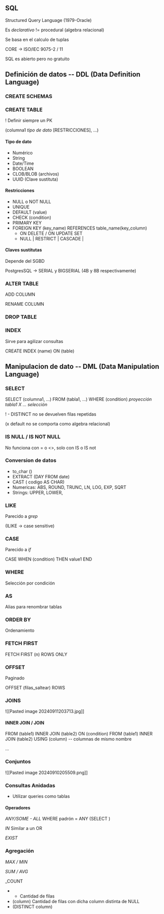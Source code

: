 ## SQL

Structured Query Language (1979-Oracle)

Es _declarativo_ != procedural (algebra relacional)

Se basa en el calculo de tuplas

CORE -> ISO/IEC 9075-2 / 11

SQL es abierto pero no gratuito

## Definición de datos -- DDL (Data Definition Language)

### CREATE SCHEMAS

### CREATE TABLE 

! Definir siempre un PK

(columna1 _tipo de dato_ [RESTRICCIONES], ...)

#### Tipo de dato

- Numérico
- String
- Date/Time 
- BOOLEAN
- CLOB/BLOB (archivos) 
- UUID (Clave sustituta)

#### Restricciones 

- NULL o NOT NULL
- UNIQUE 
- DEFAULT (value)
- CHECK (condition)
- PRIMARY KEY 
- FOREIGN KEY (key_name) REFERENCES table_name(key_column)
	- ON DELETE / ON UPDATE SET
	- NULL | RESTRICT | CASCADE | 

#### Claves sustitutas

Depende del SGBD

PostgresSQL -> SERIAL y BIGSERIAL (4B y 8B respectivamente)

### ALTER TABLE

ADD COLUMN

RENAME COLUMN

### DROP TABLE

### INDEX 

Sirve para agilizar consultas

CREATE INDEX (name) ON (table)

## Manipulacion de dato -- DML (Data Manipulation Language)

### SELECT 

SELECT (columna1, ...) FROM (tabla1, ...) WHERE (condition)
        _proyección_        _tabla1 X ..._      _selección_

! - DISTINCT no se devuelven filas repetidas 

(x default no se comporta como algebra relacional)


### IS NULL / IS NOT NULL

No funciona con = o <>, solo con IS o IS not

### Conversion de datos

- to_char ()
- EXTRACT (DAY FROM date)
- CAST ( codigo AS CHAR)
- Numericas: ABS, ROUND, TRUNC, LN, LOG, EXP, SQRT
- Strings: UPPER, LOWER,

### LIKE 

Parecido a _grep_

(ILIKE -> case sensitive)

### CASE

Parecido a _if_

CASE WHEN (condition) THEN value1 END

### WHERE 

Selección por condición
### AS

Alias para renombrar tablas

### ORDER BY

Ordenamiento

### FETCH FIRST 

FETCH FIRST (n) ROWS ONLY

### OFFSET 

Paginado 

OFFSET (filas_saltear) ROWS


### JOINS

![[Pasted image 20240911203713.jpg]]
#### INNER JOIN / JOIN

FROM (table1) INNER JOIN (table2) ON (condition)
FROM (table1) INNER JOIN (table2) USING (column) -- columnas de mismo nombre

...


### Conjuntos  


![[Pasted image 20240910205509.png]]


### Consultas Anidadas

- Utilizar queries como tablas

#### Operadores 

_ANY/SOME - ALL_
	WHERE padrón = ANY (SELECT )

_IN_
	 Similar a un OR

_EXIST_

### Agregación

_MAX / MIN_

_SUM / AVG_

_COUNT
- *  Cantidad de filas
- (column) Cantidad de filas con dicha column distinta de NULL
- (DISTINCT column)